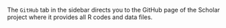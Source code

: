 The `GitHub` tab in the sidebar directs you to the GitHub page of the Scholar project where it provides all R codes and data files.
